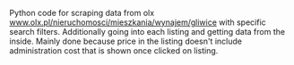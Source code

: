 Python code for scraping data from olx www.olx.pl/nieruchomosci/mieszkania/wynajem/gliwice with specific search filters.
Additionally going into each listing and getting data from the inside. 
Mainly done because price in the listing doesn't include administration cost that is shown once clicked on listing.
